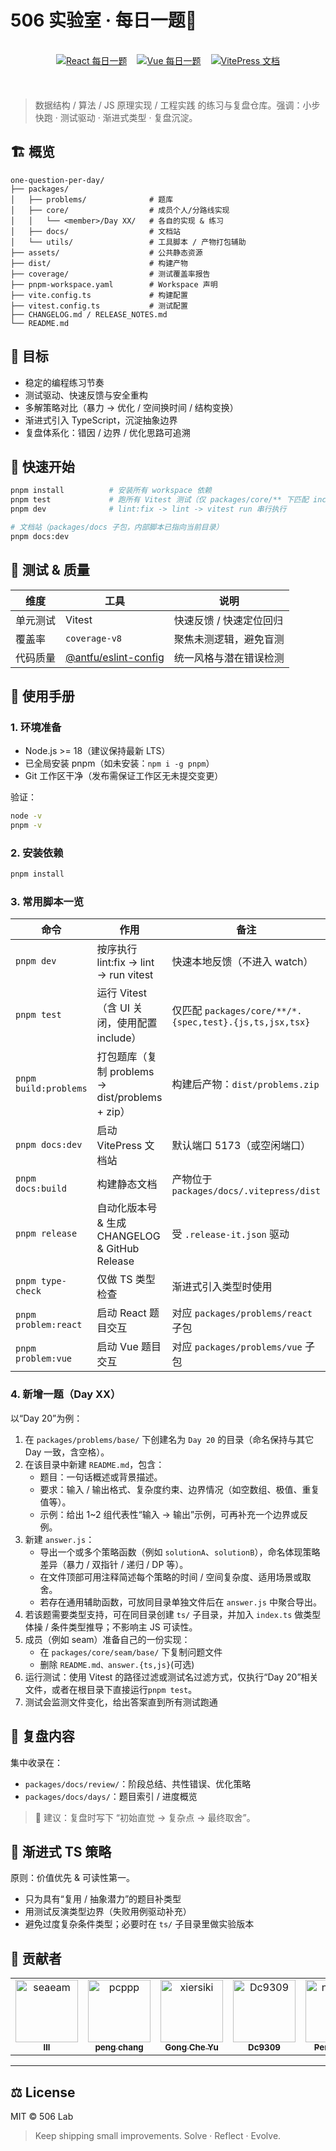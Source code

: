 # 506 实验室 · 每日一题🚀

<br />

<div align="center">
  <div style="display: flex; justify-content: center; gap: 16px; margin-bottom: 20px;">
    <a href="https://one-question-per-day-react-problem.vercel.app/">
      <img src="https://img.shields.io/badge/React-每日一题-61DAFB?logo=react&logoColor=white&labelColor=61DAFB" alt="React 每日一题" />
    </a>
    <a href="https://one-question-per-day-vue-problem.vercel.app/">
      <img src="https://img.shields.io/badge/Vue-每日一题-42b883?logo=vue.js&logoColor=white&labelColor=42b883" alt="Vue 每日一题" />
    </a>
    <a href="https://506-fetl.github.io/one-question-per-day/">
      <img src="https://img.shields.io/badge/VitePress-文档中心-5C73E7?logo=vitepress&labelColor=5C73E7&logoColor=white" alt="VitePress 文档" />
    </a>
  </div>
</div>

<br />

> 数据结构 / 算法 / JS 原理实现 / 工程实践 的练习与复盘仓库。强调：小步快跑 · 测试驱动 · 渐进式类型 · 复盘沉淀。

## 🏗️ 概览

```
one-question-per-day/
├── packages/
│   ├── problems/              # 题库
│   ├── core/                  # 成员个人/分路线实现
│   │   └── <member>/Day XX/   # 各自的实现 & 练习
│   ├── docs/                  # 文档站
│   └── utils/                 # 工具脚本 / 产物打包辅助
├── assets/                    # 公共静态资源
├── dist/                      # 构建产物
├── coverage/                  # 测试覆盖率报告
├── pnpm-workspace.yaml        # Workspace 声明
├── vite.config.ts             # 构建配置
├── vitest.config.ts           # 测试配置
├── CHANGELOG.md / RELEASE_NOTES.md
└── README.md
```

## 🥅 目标

- 稳定的编程练习节奏
- 测试驱动、快速反馈与安全重构
- 多解策略对比（暴力 → 优化 / 空间换时间 / 结构变换）
- 渐进式引入 TypeScript，沉淀抽象边界
- 复盘体系化：错因 / 边界 / 优化思路可追溯

## 🚀 快速开始

```bash
pnpm install          # 安装所有 workspace 依赖
pnpm test             # 跑所有 Vitest 测试（仅 packages/core/** 下匹配 include 规则）
pnpm dev              # lint:fix -> lint -> vitest run 串行执行

# 文档站（packages/docs 子包，内部脚本已指向当前目录）
pnpm docs:dev
```

## 🧪 测试 & 质量

| 维度     | 工具                                                           | 说明                    |
| -------- | -------------------------------------------------------------- | ----------------------- |
| 单元测试 | Vitest                                                         | 快速反馈 / 快速定位回归 |
| 覆盖率   | `coverage-v8`                                                  | 聚焦未测逻辑，避免盲测  |
| 代码质量 | [@antfu/eslint-config](https://github.com/antfu/eslint-config) | 统一风格与潜在错误检测  |

## 📘 使用手册

### 1. 环境准备

- Node.js >= 18（建议保持最新 LTS）
- 已全局安装 pnpm（如未安装：`npm i -g pnpm`）
- Git 工作区干净（发布需保证工作区无未提交变更）

验证：

```bash
node -v
pnpm -v
```

### 2. 安装依赖

```bash
pnpm install
```

### 3. 常用脚本一览

| 命令                  | 作用                                            | 备注                                                    |
| --------------------- | ----------------------------------------------- | ------------------------------------------------------- |
| `pnpm dev`            | 按序执行 lint:fix -> lint -> run vitest         | 快速本地反馈（不进入 watch）                            |
| `pnpm test`           | 运行 Vitest（含 UI 关闭，使用配置 include）     | 仅匹配 `packages/core/**/*.{spec,test}.{js,ts,jsx,tsx}` |
| `pnpm build:problems` | 打包题库（复制 problems → dist/problems + zip） | 构建后产物：`dist/problems.zip`                         |
| `pnpm docs:dev`       | 启动 VitePress 文档站                           | 默认端口 5173（或空闲端口）                             |
| `pnpm docs:build`     | 构建静态文档                                    | 产物位于 `packages/docs/.vitepress/dist`                |
| `pnpm release`        | 自动化版本号 & 生成 CHANGELOG & GitHub Release  | 受 `.release-it.json` 驱动                              |
| `pnpm type-check`     | 仅做 TS 类型检查                                | 渐进式引入类型时使用                                    |
| `pnpm problem:react`  | 启动 React 题目交互                             | 对应 `packages/problems/react` 子包                     |
| `pnpm problem:vue`    | 启动 Vue 题目交互                               | 对应 `packages/problems/vue` 子包                       |

### 4. 新增一题（Day XX）

以“Day 20”为例：

1. 在 `packages/problems/base/` 下创建名为 `Day 20` 的目录（命名保持与其它 Day 一致，含空格）。
2. 在该目录中新建 `README.md`，包含：
   - 题目：一句话概述或背景描述。
   - 要求：输入 / 输出格式、复杂度约束、边界情况（如空数组、极值、重复值等）。
   - 示例：给出 1~2 组代表性“输入 → 输出”示例，可再补充一个边界或反例。
3. 新建 `answer.js`：
   - 导出一个或多个策略函数（例如 `solutionA`、`solutionB`），命名体现策略差异（暴力 / 双指针 / 递归 / DP 等）。
   - 在文件顶部可用注释简述每个策略的时间 / 空间复杂度、适用场景或取舍。
   - 若存在通用辅助函数，可放同目录单独文件后在 `answer.js` 中聚合导出。
4. 若该题需要类型支持，可在同目录创建 `ts/` 子目录，并加入 `index.ts` 做类型体操 / 条件类型推导；不影响主 JS 可读性。
5. 成员（例如 seam）准备自己的一份实现：
   - 在 `packages/core/seam/base/` 下复制问题文件
   - 删除 `README.md、answer.{ts,js}`(可选)
6. 运行测试：使用 Vitest 的路径过滤或测试名过滤方式，仅执行“Day 20”相关文件，或者在根目录下直接运行`pnpm test`。
7. 测试会监测文件变化，给出答案直到所有测试跑通

## 📖 复盘内容

集中收录在：

- `packages/docs/review/`：阶段总结、共性错误、优化策略
- `packages/docs/days/`：题目索引 / 进度概览

> 🧠 建议：复盘时写下 “初始直觉 → 复杂点 → 最终取舍”。

## 🧬 渐进式 TS 策略

原则：价值优先 & 可读性第一。

- 只为具有“复用 / 抽象潜力”的题目补类型
- 用测试反演类型边界（失败用例驱动补充）
- 避免过度复杂条件类型；必要时在 `ts/` 子目录里做实验版本

## 🤝 贡献者

<!-- readme: contributors -start -->
<table>
	<tbody>
		<tr>
            <td align="center">
                <a href="https://github.com/seaeam">
                    <img src="https://avatars.githubusercontent.com/u/87215099?v=4" width="100;" alt="seaeam"/>
                    <br />
                    <sub><b>lll</b></sub>
                </a>
            </td>
            <td align="center">
                <a href="https://github.com/pcppp">
                    <img src="https://avatars.githubusercontent.com/u/104177657?v=4" width="100;" alt="pcppp"/>
                    <br />
                    <sub><b>peng chang</b></sub>
                </a>
            </td>
            <td align="center">
                <a href="https://github.com/xiersiki">
                    <img src="https://avatars.githubusercontent.com/u/74220172?v=4" width="100;" alt="xiersiki"/>
                    <br />
                    <sub><b>Gong Che Yu</b></sub>
                </a>
            </td>
            <td align="center">
                <a href="https://github.com/Dc9309">
                    <img src="https://avatars.githubusercontent.com/u/103992756?v=4" width="100;" alt="Dc9309"/>
                    <br />
                    <sub><b>Dc9309</b></sub>
                </a>
            </td>
            <td align="center">
                <a href="https://github.com/notshine">
                    <img src="https://avatars.githubusercontent.com/u/105473589?v=4" width="100;" alt="notshine"/>
                    <br />
                    <sub><b>Peng Liang</b></sub>
                </a>
            </td>
            <td align="center">
                <a href="https://github.com/wang-danni">
                    <img src="https://avatars.githubusercontent.com/u/126050206?v=4" width="100;" alt="wang-danni"/>
                    <br />
                    <sub><b>wang-danni</b></sub>
                </a>
            </td>
		</tr>
	<tbody>
</table>
<!-- readme: contributors -end -->

---

## ⚖️ License

MIT © 506 Lab

> Keep shipping small improvements. Solve · Reflect · Evolve.
